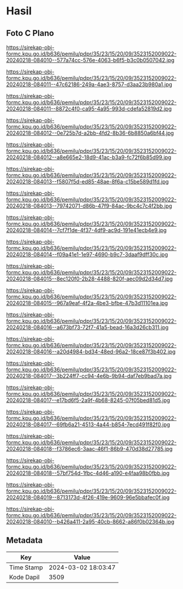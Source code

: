 # Hasil

## Foto C Plano

https://sirekap-obj-formc.kpu.go.id/b636/pemilu/pdpr/35/23/15/20/09/3523152009022-20240218-084010--577a74cc-576e-4063-b6f5-b3c0b0507042.jpg

https://sirekap-obj-formc.kpu.go.id/b636/pemilu/pdpr/35/23/15/20/09/3523152009022-20240218-084011--47c62186-249a-4ae3-8757-d3aa23b980a1.jpg

https://sirekap-obj-formc.kpu.go.id/b636/pemilu/pdpr/35/23/15/20/09/3523152009022-20240218-084011--8872c4f0-ca95-4a95-993d-cdefa52819d2.jpg

https://sirekap-obj-formc.kpu.go.id/b636/pemilu/pdpr/35/23/15/20/09/3523152009022-20240218-084012--0e725b7d-a2bb-4fd2-8b36-6b8850a6bf44.jpg

https://sirekap-obj-formc.kpu.go.id/b636/pemilu/pdpr/35/23/15/20/09/3523152009022-20240218-084012--a8e665e2-18d9-41ac-b3a9-fc72f6b85d99.jpg

https://sirekap-obj-formc.kpu.go.id/b636/pemilu/pdpr/35/23/15/20/09/3523152009022-20240218-084013--f5807f5d-ed85-48ae-8f6a-c15be589d1fd.jpg

https://sirekap-obj-formc.kpu.go.id/b636/pemilu/pdpr/35/23/15/20/09/3523152009022-20240218-084013--79742071-d86b-47f9-84ac-9bc4c7c4f2bb.jpg

https://sirekap-obj-formc.kpu.go.id/b636/pemilu/pdpr/35/23/15/20/09/3523152009022-20240218-084014--7cf7f1de-4f37-4df9-ac9d-191e41ecb4e9.jpg

https://sirekap-obj-formc.kpu.go.id/b636/pemilu/pdpr/35/23/15/20/09/3523152009022-20240218-084014--f09a41e1-1e97-4690-b9c7-3daaf9dff30c.jpg

https://sirekap-obj-formc.kpu.go.id/b636/pemilu/pdpr/35/23/15/20/09/3523152009022-20240218-084015--8ec120f0-2b28-4488-820f-aec09d2d34d7.jpg

https://sirekap-obj-formc.kpu.go.id/b636/pemilu/pdpr/35/23/15/20/09/3523152009022-20240218-084015--967a9eaf-4f2a-4be3-bfbe-47b3d11101ea.jpg

https://sirekap-obj-formc.kpu.go.id/b636/pemilu/pdpr/35/23/15/20/09/3523152009022-20240218-084016--a673bf73-72f7-41a5-bead-16a3d26cb311.jpg

https://sirekap-obj-formc.kpu.go.id/b636/pemilu/pdpr/35/23/15/20/09/3523152009022-20240218-084016--a20d4984-bd34-48ed-96a2-18ce87f3b402.jpg

https://sirekap-obj-formc.kpu.go.id/b636/pemilu/pdpr/35/23/15/20/09/3523152009022-20240218-084017--3b224ff7-cc94-4e6b-9b94-daf7eb9bad7a.jpg

https://sirekap-obj-formc.kpu.go.id/b636/pemilu/pdpr/35/23/15/20/09/3523152009022-20240218-084017--e17bd6f5-2a9f-4b68-8245-07f05bed81d5.jpg

https://sirekap-obj-formc.kpu.go.id/b636/pemilu/pdpr/35/23/15/20/09/3523152009022-20240218-084017--69fb6a21-4513-4a44-b854-7ecd491f82f0.jpg

https://sirekap-obj-formc.kpu.go.id/b636/pemilu/pdpr/35/23/15/20/09/3523152009022-20240218-084018--f3786ec6-3aac-46f1-86b9-470d38d27785.jpg

https://sirekap-obj-formc.kpu.go.id/b636/pemilu/pdpr/35/23/15/20/09/3523152009022-20240218-084018--57bf754d-1fbc-4d46-a190-e4faa98b0fbb.jpg

https://sirekap-obj-formc.kpu.go.id/b636/pemilu/pdpr/35/23/15/20/09/3523152009022-20240218-084019--8713173d-4f26-419e-9609-96e5bbafec0f.jpg

https://sirekap-obj-formc.kpu.go.id/b636/pemilu/pdpr/35/23/15/20/09/3523152009022-20240218-084010--b426a411-2a95-40cb-8662-a86f0b02364b.jpg


## Metadata

| Key        | Value               |
| ---------- | ------------------- |
| Time Stamp | 2024-03-02 18:03:47 |
| Kode Dapil | 3509                |



